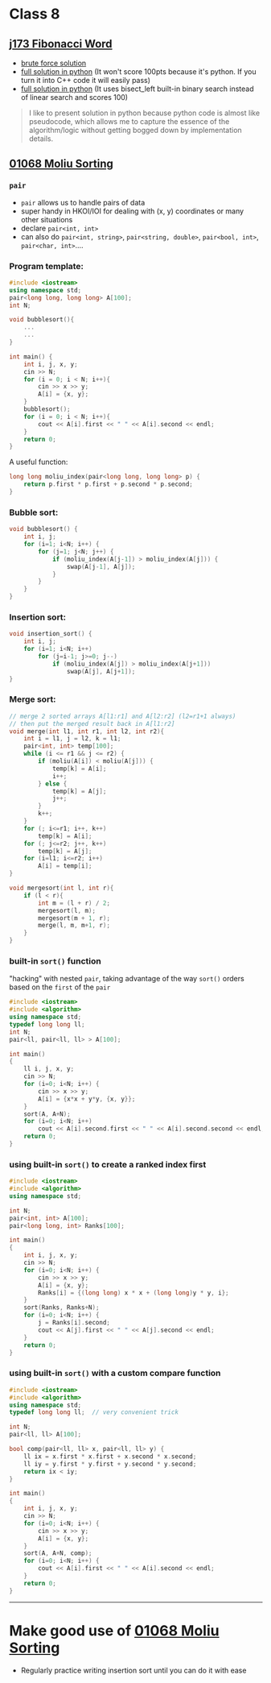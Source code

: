 # Class 8
## [j173 Fibonacci Word](https://judge.hkoi.org/task/J173)
- [brute force solution](https://github.com/miyagi-sensei/georgia/blob/main/class8/brute.py)
- [full solution in python](https://github.com/miyagi-sensei/georgia/blob/main/class8/p1.py) (It won't score 100pts because it's python. If you turn it into C++ code it will easily pass)
- [full solution in python](https://github.com/miyagi-sensei/georgia/blob/main/class8/p2.py) (It uses bisect_left built-in binary search instead of linear search and scores 100)
> I like to present solution in python because python code is almost like pseudocode, which allows me to capture the essence of the algorithm/logic without getting bogged down by implementation details.

## [01068 Moliu Sorting](https://judge.hkoi.org/task/01068)
### `pair`
- `pair` allows us to handle pairs of data
- super handy in HKOI/IOI for dealing with (x, y) coordinates or many other situations
- declare `pair<int, int>`
- can also do `pair<int, string>`, `pair<string, double>`, `pair<bool, int>`, `pair<char, int>`....

### Program template:
```cpp
#include <iostream>
using namespace std;
pair<long long, long long> A[100];
int N;

void bubblesort(){
    ...
    ...
}

int main() {
    int i, j, x, y;
    cin >> N;
    for (i = 0; i < N; i++){
        cin >> x >> y;
        A[i] = {x, y};
    }
    bubblesort();
    for (i = 0; i < N; i++){
        cout << A[i].first << " " << A[i].second << endl;
    }
    return 0;
}
```
A useful function:
```cpp
long long moliu_index(pair<long long, long long> p) {
    return p.first * p.first + p.second * p.second;
}
```
### Bubble sort:
```cpp
void bubblesort() {
    int i, j;
    for (i=1; i<N; i++) {
        for (j=1; j<N; j++) {
            if (moliu_index(A[j-1]) > moliu_index(A[j])) {
                swap(A[j-1], A[j]);
            }
        }
    }
}
```
### Insertion sort:
```cpp
void insertion_sort() {
    int i, j;
    for (i=1; i<N; i++)
        for (j=i-1; j>=0; j--)
            if (moliu_index(A[j]) > moliu_index(A[j+1]))
                swap(A[j], A[j+1]);
}
```

### Merge sort:
```cpp
// merge 2 sorted arrays A[l1:r1] and A[l2:r2] (l2=r1+1 always)
// then put the merged result back in A[l1:r2]
void merge(int l1, int r1, int l2, int r2){
    int i = l1, j = l2, k = l1;
    pair<int, int> temp[100];
    while (i <= r1 && j <= r2) {
        if (moliu(A[i]) < moliu(A[j])) {
            temp[k] = A[i];
            i++;
        } else {
            temp[k] = A[j];
            j++;
        }
        k++;
    }
    for (; i<=r1; i++, k++)
        temp[k] = A[i];
    for (; j<=r2; j++, k++)
        temp[k] = A[j];
    for (i=l1; i<=r2; i++)
        A[i] = temp[i];
}

void mergesort(int l, int r){
    if (l < r){
        int m = (l + r) / 2;
        mergesort(l, m);
        mergesort(m + 1, r);
        merge(l, m, m+1, r);
    }
}
```
### built-in `sort()` function
"hacking" with nested `pair`, taking advantage of the way `sort()` orders based on the `first` of the `pair`
```cpp
#include <iostream>
#include <algorithm>
using namespace std;
typedef long long ll;
int N;
pair<ll, pair<ll, ll> > A[100];

int main()
{
    ll i, j, x, y;
    cin >> N;
    for (i=0; i<N; i++) {
        cin >> x >> y;
        A[i] = {x*x + y*y, {x, y}};
    }
    sort(A, A+N);
    for (i=0; i<N; i++)
        cout << A[i].second.first << " " << A[i].second.second << endl;
    return 0;
}
```
### using built-in `sort()` to create a ranked index first
```cpp
#include <iostream>
#include <algorithm>
using namespace std;

int N;
pair<int, int> A[100];
pair<long long, int> Ranks[100];

int main()
{
    int i, j, x, y;
    cin >> N;
    for (i=0; i<N; i++) {
        cin >> x >> y;
        A[i] = {x, y};
        Ranks[i] = {(long long) x * x + (long long)y * y, i};
    }
    sort(Ranks, Ranks+N);
    for (i=0; i<N; i++) {
        j = Ranks[i].second;
        cout << A[j].first << " " << A[j].second << endl;
    }
    return 0;
}
```
### using built-in `sort()` with a custom compare function
```cpp
#include <iostream>
#include <algorithm>
using namespace std;
typedef long long ll;  // very convenient trick

int N;
pair<ll, ll> A[100];

bool comp(pair<ll, ll> x, pair<ll, ll> y) {
    ll ix = x.first * x.first + x.second * x.second;
    ll iy = y.first * y.first + y.second * y.second;
    return ix < iy;
}

int main()
{
    int i, j, x, y;
    cin >> N;
    for (i=0; i<N; i++) {
        cin >> x >> y;
        A[i] = {x, y};
    }
    sort(A, A+N, comp);
    for (i=0; i<N; i++) {
        cout << A[i].first << " " << A[i].second << endl;
    }
    return 0;
}
```

---

# Make good use of [01068 Moliu Sorting](https://judge.hkoi.org/task/01068)
- Regularly practice writing insertion sort until you can do it with ease
